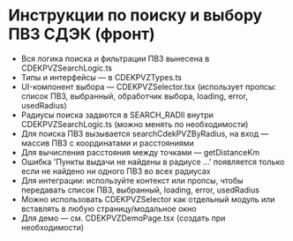 # Инструкции по поиску и выбору ПВЗ СДЭК (фронт)

- Вся логика поиска и фильтрации ПВЗ вынесена в CDEKPVZSearchLogic.ts
- Типы и интерфейсы — в CDEKPVZTypes.ts
- UI-компонент выбора — CDEKPVZSelector.tsx (использует пропсы: список ПВЗ, выбранный, обработчик выбора, loading, error, usedRadius)
- Радиусы поиска задаются в SEARCH_RADII внутри CDEKPVZSearchLogic.ts (можно менять по необходимости)
- Для поиска ПВЗ вызывается searchCdekPVZByRadius, на вход — массив ПВЗ с координатами и расстояниями
- Для вычисления расстояния между точками — getDistanceKm
- Ошибка 'Пункты выдачи не найдены в радиусе ...' появляется только если не найдено ни одного ПВЗ во всех радиусах
- Для интеграции: используйте контекст или пропсы, чтобы передавать список ПВЗ, выбранный, loading, error, usedRadius
- Можно использовать CDEKPVZSelector как отдельный модуль или вставлять в любую страницу/модальное окно
- Для демо — см. CDEKPVZDemoPage.tsx (создать при необходимости) 